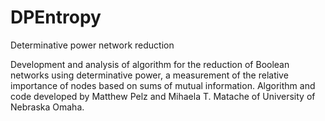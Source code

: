 # DPEntropy
Determinative power network reduction

Development and analysis of algorithm for the reduction of Boolean networks using determinative power, a measurement of the relative importance of nodes based on sums of mutual information. Algorithm and code developed by Matthew Pelz and Mihaela T. Matache of University of Nebraska Omaha.
